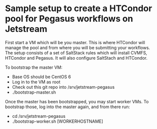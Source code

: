 # Sample setup to create a HTCondor pool for Pegasus workflows on Jetstream

First start a VM which will be you master. This is where HTCondor will manage
the pool and from where you will be submitting your workflows. The setup
consists of a set of SaltStack rules which will install CVMFS, HTCondor and 
Pegasus. It will also configure SaltStach and HTCondor.

To bootstrap the master VM:

  - Base OS should be CentOS 6
  - Log in to the VM as root
  - Check out this git repo into /srv/jetstream-pegasus
  - ./bootstrap-master.sh

Once the master has been bootstrapped, you may start worker VMs. To bootstrap those,
log into the master again, and from there run:

  - cd /srv/jetstream-pegasus
  - ./bootstrap-worker.sh [WORKERHOSTNAME]

